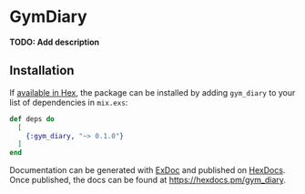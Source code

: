 # GymDiary

**TODO: Add description**

## Installation

If [available in Hex](https://hex.pm/docs/publish), the package can be installed
by adding `gym_diary` to your list of dependencies in `mix.exs`:

```elixir
def deps do
  [
    {:gym_diary, "~> 0.1.0"}
  ]
end
```

Documentation can be generated with [ExDoc](https://github.com/elixir-lang/ex_doc)
and published on [HexDocs](https://hexdocs.pm). Once published, the docs can
be found at <https://hexdocs.pm/gym_diary>.

